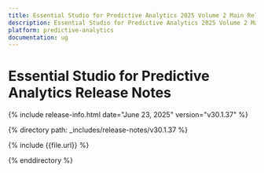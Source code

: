 ```yaml
---
title: Essential Studio for Predictive Analytics 2025 Volume 2 Main Release Release Notes  
description: Essential Studio for Predictive Analytics 2025 Volume 2 Main Release Release Notes  
platform: predictive-analytics
documentation: ug
---
```


# Essential Studio for Predictive Analytics  Release Notes  

{% include release-info.html date="June 23, 2025"  version="v30.1.37" %}

{% directory path: _includes/release-notes/v30.1.37 %}

{% include {{file.url}} %}

{% enddirectory %}